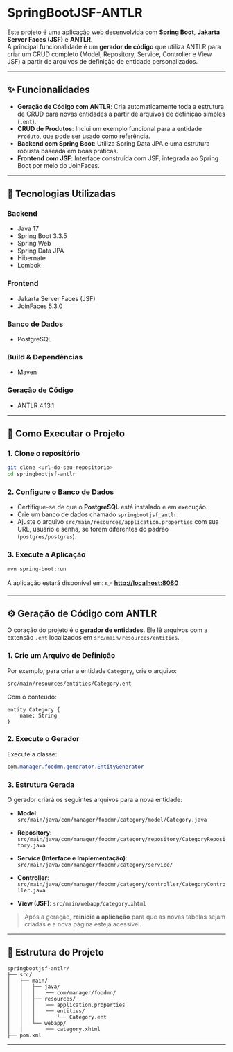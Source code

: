 


# SpringBootJSF-ANTLR

Este projeto é uma aplicação web desenvolvida com **Spring Boot**, **Jakarta Server Faces (JSF)** e **ANTLR**.  
A principal funcionalidade é um **gerador de código** que utiliza ANTLR para criar um CRUD completo (Model, Repository, Service, Controller e View JSF) a partir de arquivos de definição de entidade personalizados.

---

## ✨ Funcionalidades

- **Geração de Código com ANTLR**: Cria automaticamente toda a estrutura de CRUD para novas entidades a partir de arquivos de definição simples (`.ent`).
- **CRUD de Produtos**: Inclui um exemplo funcional para a entidade `Produto`, que pode ser usado como referência.
- **Backend com Spring Boot**: Utiliza Spring Data JPA e uma estrutura robusta baseada em boas práticas.
- **Frontend com JSF**: Interface construída com JSF, integrada ao Spring Boot por meio do JoinFaces.

---

## 🧰 Tecnologias Utilizadas

### Backend

- Java 17  
- Spring Boot 3.3.5  
- Spring Web  
- Spring Data JPA  
- Hibernate  
- Lombok  

### Frontend

- Jakarta Server Faces (JSF)  
- JoinFaces 5.3.0  

### Banco de Dados

- PostgreSQL  

### Build & Dependências

- Maven  

### Geração de Código

- ANTLR 4.13.1  

---

## 🚀 Como Executar o Projeto

### 1. Clone o repositório

```bash
git clone <url-do-seu-repositorio>
cd springbootjsf-antlr
````

### 2. Configure o Banco de Dados

* Certifique-se de que o **PostgreSQL** está instalado e em execução.
* Crie um banco de dados chamado `springbootjsf_antlr`.
* Ajuste o arquivo `src/main/resources/application.properties` com sua URL, usuário e senha, se forem diferentes do padrão (`postgres/postgres`).

### 3. Execute a Aplicação

```bash
mvn spring-boot:run
```

A aplicação estará disponível em:
👉 **[http://localhost:8080](http://localhost:8080)**

---

## ⚙️ Geração de Código com ANTLR

O coração do projeto é o **gerador de entidades**. Ele lê arquivos com a extensão `.ent` localizados em `src/main/resources/entities`.

### 1. Crie um Arquivo de Definição

Por exemplo, para criar a entidade `Category`, crie o arquivo:

```bash
src/main/resources/entities/Category.ent
```

Com o conteúdo:

```antlr
entity Category {
    name: String
}
```

### 2. Execute o Gerador

Execute a classe:

```java
com.manager.foodmn.generator.EntityGenerator
```

### 3. Estrutura Gerada

O gerador criará os seguintes arquivos para a nova entidade:

* **Model**:
  `src/main/java/com/manager/foodmn/category/model/Category.java`

* **Repository**:
  `src/main/java/com/manager/foodmn/category/repository/CategoryRepository.java`

* **Service (Interface e Implementação)**:
  `src/main/java/com/manager/foodmn/category/service/`

* **Controller**:
  `src/main/java/com/manager/foodmn/category/controller/CategoryController.java`

* **View (JSF)**:
  `src/main/webapp/category.xhtml`

> Após a geração, **reinicie a aplicação** para que as novas tabelas sejam criadas e a nova página esteja acessível.

---

## 📁 Estrutura do Projeto

```
springbootjsf-antlr/
├── src/
│   ├── main/
│   │   ├── java/
│   │   │   └── com/manager/foodmn/
│   │   ├── resources/
│   │   │   ├── application.properties
│   │   │   └── entities/
│   │   │       └── Category.ent
│   │   └── webapp/
│   │       └── category.xhtml
├── pom.xml
```

---



